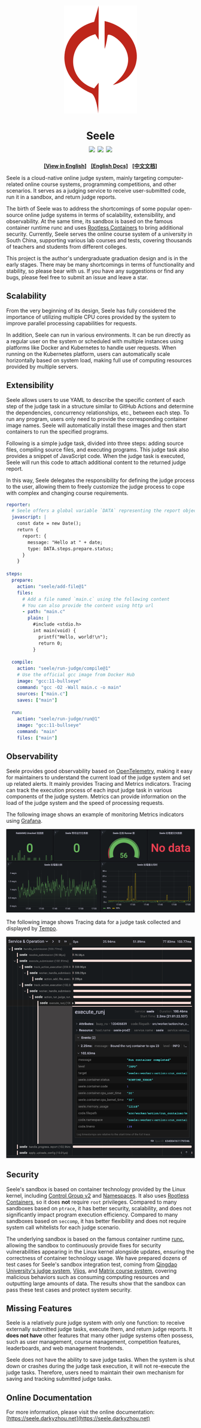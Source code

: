 <p align="center"><img alt="Banner" src="docs/public/logo.svg"></p>
<h1 align="center">
  Seele
  <br>
  <img src="https://github.com/darkyzhou/seele/actions/workflows/build.yml/badge.svg">
  <img src="https://img.shields.io/github/v/release/darkyzhou/seele?include_prereleases&label=version&style=flat-square">
  <img src="https://img.shields.io/github/license/darkyzhou/seele?color=FF5531&style=flat-square">
</h1>

<p align="center">
  <b><a target="_blank" href="https://github.com/darkyzhou/seele/blob/main/README.en.md">[View in English]</a></b>
  &nbsp;
  <b><a target="_blank" href="https://seele.darkyzhou.net/en">[English Docs]</a></b>
  &nbsp;
  <b><a target="_blank" href="https://seele.darkyzhou.net/">[中文文档]</a></b>
</p>

Seele is a cloud-native online judge system, mainly targeting computer-related online course systems, programming competitions, and other scenarios. It serves as a judging service to receive user-submitted code, run it in a sandbox, and return judge reports.

The birth of Seele was to address the shortcomings of some popular open-source online judge systems in terms of scalability, extensibility, and observability. At the same time, its sandbox is based on the famous container runtime runc and uses [Rootless Containers](https://rootlesscontaine.rs/) to bring additional security. Currently, Seele serves the online course system of a university in South China, supporting various lab courses and tests, covering thousands of teachers and students from different colleges.

This project is the author's undergraduate graduation design and is in the early stages. There may be many shortcomings in terms of functionality and stability, so please bear with us. If you have any suggestions or find any bugs, please feel free to submit an issue and leave a star.

## Scalability

From the very beginning of its design, Seele has fully considered the importance of utilizing multiple CPU cores provided by the system to improve parallel processing capabilities for requests.

In addition, Seele can run in various environments. It can be run directly as a regular user on the system or scheduled with multiple instances using platforms like Docker and Kubernetes to handle user requests. When running on the Kubernetes platform, users can automatically scale horizontally based on system load, making full use of computing resources provided by multiple servers.

## Extensibility

Seele allows users to use YAML to describe the specific content of each step of the judge task in a structure similar to GitHub Actions and determine the dependencies, concurrency relationships, etc., between each step. To run any program, users only need to provide the corresponding container image names. Seele will automatically install these images and then start containers to run the specified programs.

Following is a simple judge task, divided into three steps: adding source files, compiling source files, and executing programs. This judge task also provides a snippet of JavaScript code. When the judge task is executed, Seele will run this code to attach additional content to the returned judge report.

In this way, Seele delegates the responsibility for defining the judge process to the user, allowing them to freely customize the judge process to cope with complex and changing course requirements.

```yaml
reporter:
  # Seele offers a global variable `DATA` representing the report object
  javascript: |
    const date = new Date();
    return {
      report: {
        message: "Hello at " + date;
        type: DATA.steps.prepare.status;
      }
    }

steps:
  prepare:
    action: "seele/add-file@1"
    files:
      # Add a file named `main.c` using the following content
      # You can also provide the content using http url
      - path: "main.c"
        plain: |
          #include <stdio.h>
          int main(void) {
            printf("Hello, world!\n");
            return 0;
          }

  compile:
    action: "seele/run-judge/compile@1"
    # Use the official gcc image from Docker Hub
    image: "gcc:11-bullseye"
    command: "gcc -O2 -Wall main.c -o main"
    sources: ["main.c"]
    saves: ["main"]

  run:
    action: "seele/run-judge/run@1"
    image: "gcc:11-bullseye"
    command: "main"
    files: ["main"]
```

## Observability

Seele provides good observability based on [OpenTelemetry](https://opentelemetry.io/), making it easy for maintainers to understand the current load of the judge system and set up related alerts. It mainly provides Tracing and Metrics indicators. Tracing can track the execution process of each input judge task in various components of the judge system. Metrics can provide information on the load of the judge system and the speed of processing requests.

The following image shows an example of monitoring Metrics indicators using [Grafana](https://grafana.com/).

![Grafana Sample Panel](docs/public/grafana.png)

The following image shows Tracing data for a judge task collected and displayed by [Tempo](https://grafana.com/oss/tempo/).

![Sample Tracing Data](docs/public/tempo.png)

## Security

Seele's sandbox is based on container technology provided by the Linux kernel, including [Control Group v2](https://www.kernel.org/doc/html/latest/admin-guide/cgroup-v2.html) and [Namespaces](https://www.kernel.org/doc/html/latest/admin-guide/namespaces/index.html). It also uses [Rootless Containers](https://rootlesscontaine.rs/), so it does **not** require `root` privileges. Compared to many sandboxes based on `ptrace`, it has better security, scalability, and does not significantly impact program execution efficiency. Compared to many sandboxes based on `seccomp`, it has better flexibility and does not require system call whitelists for each judge scenario.

The underlying sandbox is based on the famous container runtime [runc](https://github.com/opencontainers/runc/), allowing the sandbox to continuously provide fixes for security vulnerabilities appearing in the Linux kernel alongside updates, ensuring the correctness of container technology usage. We have prepared dozens of test cases for Seele's sandbox integration test, coming from [Qingdao University's judge system](https://github.com/QingdaoU/Judger), [Vijos](https://github.com/vijos/malicious-code), and [Matrix course system](https://matrix.sysu.edu.cn/about), covering malicious behaviors such as consuming computing resources and outputting large amounts of data. The results show that the sandbox can pass these test cases and protect system security.

## Missing Features

Seele is a relatively pure judge system with only one function: to receive externally submitted judge tasks, execute them, and return judge reports. It **does not have** other features that many other judge systems often possess, such as user management, course management, competition features, leaderboards, and web management frontends.

Seele does not have the ability to save judge tasks. When the system is shut down or crashes during the judge task execution, it will not re-execute the judge tasks. Therefore, users need to maintain their own mechanism for saving and tracking submitted judge tasks.

## Online Documentation

For more information, please visit the online documentation: [https://seele.darkyzhou.net](https://seele.darkyzhou.net)
